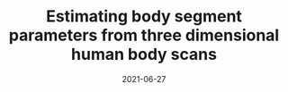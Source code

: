 ---
title: "Estimating body segment parameters from three dimensional human body scans"
collection: publications
permalink: /publication/P4-2021-BSP
date: 2021-06-27
venue: 'Engineering'
paperurl: 'https://www.biorxiv.org/content/10.1101/2021.06.06.445011v1.full.pdf'
link: 'https://www.biorxiv.org/content/10.1101/2021.06.06.445011v1'
github: 'https://github.com/pkudzia/Paper-BodySegmentParameter'
citation: '<b>Kudzia P.</b>, Jackson E. , Dumas G. Estimating body segment parameters from three-dimensional human body scans (PrePrint: bioRxiv). <b>2021</b>'
---